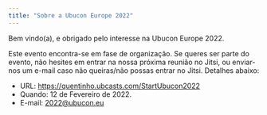 ```yaml
---
title: "Sobre a Ubucon Europe 2022"
---
```

Bem vindo(a), e obrigado pelo interesse na Ubucon Europe 2022.

Este evento encontra-se em fase de organização.
Se queres ser parte do evento, não hesites em entrar na nossa próxima reunião no Jitsi,
ou enviar-nos um e-mail caso não queiras/não possas entrar no Jitsi.
Detalhes abaixo:

- URL: https://quentinho.ubcasts.com/StartUbucon2022
- Quando: 12 de Fevereiro de 2022.
- E-mail: 2022@ubucon.eu
